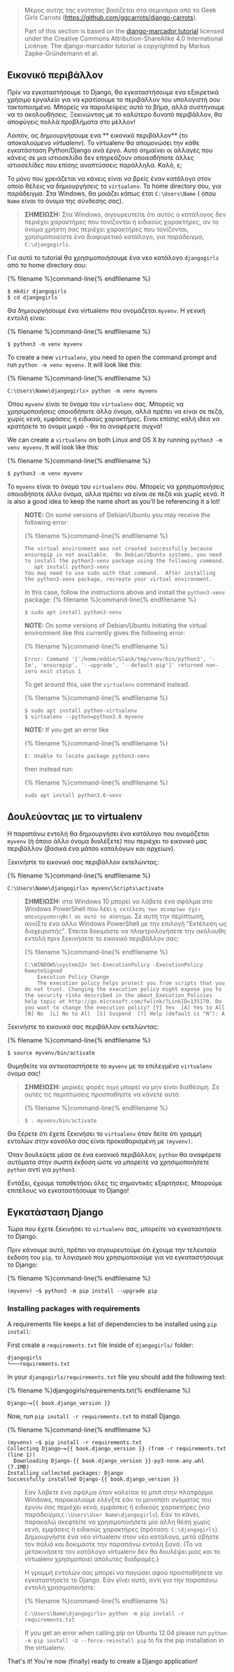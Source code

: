 > Μέρος αυτής της ενότητας βασίζεται στα σεμινάρια από τα Geek Girls Carrots (https://github.com/ggcarrots/django-carrots).
> 
> Part of this section is based on the [django-marcador tutorial](http://django-marcador.keimlink.de/) licensed under the Creative Commons Attribution-ShareAlike 4.0 International License. The django-marcador tutorial is copyrighted by Markus Zapke-Gründemann et al.

## Εικονικό περιβάλλον

Πρίν να εγκαταστήσουμε το Django, θα εγκαταστήσουμε ενα εξαιρετικά χρήσιμο εργαλείο για να κρατίσουμε το περιβάλλον του υπολογιστή σου τακτοποιημένο. Μπορείς να παραλείψεις αυτό το βήμα, αλλά συστήνουμε να το ακολουθήσεις. Ξεκινώντας με το καλύτερο δυνατό περιβάλλον, θα αποφύγεις πολλά προβλήματα στο μέλλον!

Λοιπόν, ας δημιουργήσουμε ενα ** εικονικό περιβάλλον** (το αποκαλούμενο *virtualenv*). Το virtualenv θα απομονώσει την κάθε εγκατάσταση Python/Django ανά έργο. Αυτό σημαίνει οι αλλαγές που κάνεις σε μια ιστιοσελίδα δεν επηρεάζουν οποιεσδήποτε άλλες ιστιοσελίδες που επίσης αναπτύσσεις παράλληλα. Καλό, ε;

Το μόνο που χρειάζεται να κάνεις είναι να βρείς έναν κατάλογο στον οποίο θέλεις να δημιουργήσεις το `virtualenv`. Το home directory σου, για παράδειγμα. Στα Windows, θα μοιάζει κάπως έτσι `C:\Users\Name` ( όπου `Name` είναι το όνομα της σύνδεσης σας).

> **ΣΗΜΕΙΩΣΗ:** Στα Windows, σιγουρευτείτε ότι αυτός ο κατάλογος δεν περιέχει χαρακτήρες που τονίζονται ή ειδικούς χαρακτήρες, αν το όνομα χρήστη σας περιέχει χαρακτήρες που τονίζονται, χρησιμοποιείστε ένα διαφορετικό κατάλογο, για παράδειγμα, `C:\djangogirls`.

Για αυτό το tutorial θα χρησιμοποιήσουμε ένα νεο κατάλογο `djangogirls` από το home directory σου:

{% filename %}command-line{% endfilename %}

    $ mkdir djangogirls
    $ cd djangogirls
    

Θα δημιουργήσουμε ένα virtualenv που ονομάζεται `myvenv`. Η γενική εντολή είναι:

{% filename %}command-line{% endfilename %}

    $ python3 -m venv myvenv
    

<!--sec data-title="Virtual environment: Windows" data-id="virtualenv_installation_windows"
data-collapse=true ces-->

To create a new `virtualenv`, you need to open the command prompt and run `python -m venv myvenv`. It will look like this:

{% filename %}command-line{% endfilename %}

    C:\Users\Name\djangogirls> python -m venv myvenv
    

Όπου `myvenv` είναι το όνομα του `virtualenv` σας. Μπορείς να χρησιμοποιήσεις οποιοδήποτε άλλο όνομα, αλλά πρέπει να είναι σε πεζά, χωρίς κενά, εμφάσεις ή ειδικούς χαρακτήρες. Είναι επίσης καλή ιδέα να κρατήσετε το όνομα μικρό - θα το αναφέρετε συχνά!

<!--endsec-->

<!--sec data-title="Virtual environment: Linux and OS X" data-id="virtualenv_installation_linuxosx"
data-collapse=true ces-->

We can create a `virtualenv` on both Linux and OS X by running `python3 -m venv myvenv`. It will look like this:

{% filename %}command-line{% endfilename %}

    $ python3 -m venv myvenv
    

Το `myvenv` είναι το όνομα του `virtualenv` σου. Μπορείς να χρησιμοποιήσεις οποιοδήποτε άλλο όνομα, αλλα πρέπει να είναι σε πεζά και χωρίς κενά. It is also a good idea to keep the name short as you'll be referencing it a lot!

> **NOTE:** On some versions of Debian/Ubuntu you may receive the following error:
> 
> {% filename %}command-line{% endfilename %}
> 
>     The virtual environment was not created successfully because ensurepip is not available.  On Debian/Ubuntu systems, you need to install the python3-venv package using the following command.
>        apt install python3-venv
>     You may need to use sudo with that command.  After installing the python3-venv package, recreate your virtual environment.
>     
> 
> In this case, follow the instructions above and install the `python3-venv` package: {% filename %}command-line{% endfilename %}
> 
>     $ sudo apt install python3-venv
>     
> 
> **NOTE:** On some versions of Debian/Ubuntu initiating the virtual environment like this currently gives the following error:
> 
> {% filename %}command-line{% endfilename %}
> 
>     Error: Command '['/home/eddie/Slask/tmp/venv/bin/python3', '-Im', 'ensurepip', '--upgrade', '--default-pip']' returned non-zero exit status 1
>     
> 
> To get around this, use the `virtualenv` command instead.
> 
> {% filename %}command-line{% endfilename %}
> 
>     $ sudo apt install python-virtualenv
>     $ virtualenv --python=python3.6 myvenv
>     
> 
> **NOTE:** If you get an error like
> 
> {% filename %}command-line{% endfilename %}
> 
>     E: Unable to locate package python3-venv
>     
> 
> then instead run:
> 
> {% filename %}command-line{% endfilename %}
> 
>     sudo apt install python3.6-venv
>     

<!--endsec-->

## Δουλεύοντας με το virtualenv

Η παραπάνω εντολή θα δημιουργήσει ένα κατάλογο που ονομάζεται `myvenv` (ή όποιο άλλο όνομα διαλέξετε) που περιέχει το εικονικό μας περιβάλλον (βασικά ένα μάτσο καταλόγων και αρχείων).

<!--sec data-title="Working with virtualenv: Windows" data-id="virtualenv_windows"
data-collapse=true ces-->

Ξεκινήστε το εικονικό σας περιβάλλον εκτελώντας:

{% filename %}command-line{% endfilename %}

    C:\Users\Name\djangogirls> myvenv\Scripts\activate
    

> **ΣΗΜΕΙΩΣΗ:** στα Windows 10 μπορεί να λάβετε ένα σφάλμα στο Windows PowerShell που λέει ` η εκτέλεση των σεναρίων έχει απενεργοποιηθεί σε αυτό το σύστημα `. Σε αυτή την περίπτωση, ανοίξτε ένα άλλο Windows PowerShell με την επιλογή "Εκτέλεση ως διαχειριστής". Έπειτα δοκιμάστε να πληκτρολογήσετε την ακόλουθη εντολή πριν ξεκινήσετε το εικονικό περιβάλλον σας:
> 
> {% filename %}command-line{% endfilename %}
> 
>     C:\WINDOWS\system32> Set-ExecutionPolicy -ExecutionPolicy RemoteSigned
>         Execution Policy Change
>         The execution policy helps protect you from scripts that you do not trust. Changing the execution policy might expose you to the security risks described in the about_Execution_Policies help topic at http://go.microsoft.com/fwlink/?LinkID=135170. Do you want to change the execution policy? [Y] Yes  [A] Yes to All  [N] No  [L] No to All  [S] Suspend  [?] Help (default is "N"): A
>     

<!--endsec-->

<!--sec data-title="Working with virtualenv: Linux and OS X" data-id="virtualenv_linuxosx"
data-collapse=true ces-->

Ξεκινήστε το εικονικό σας περιβάλλον εκτελώντας:

{% filename %}command-line{% endfilename %}

    $ source myvenv/bin/activate
    

Θυμηθείτε να αντικαταστήσετε το `myvenv` με το επιλεγμένο `virtualenv` όνομα σας!

> **ΣΗΜΕΙΩΣΗ:** μερικές φορές `πηγή` μπορεί να μην είναι διαθέσιμη. Σε αυτές τις περιπτώσεις προσπαθήστε να κάνετε αυτό:
> 
> {% filename %}command-line{% endfilename %}
> 
>     $ . myvenv/bin/activate
>     

<!--endsec-->

Θα ξέρετε ότι έχετε ξεκινήσει το `virtualenv` όταν δείτε ότι γραμμή εντολών στην κονσόλα σας είναι προκαθορισμένη με `(myvenv)`.

Όταν δουλεύετε μέσα σε ένα εικονικό περιβάλλον, `python` θα αναφέρετε αυτόματα στην σωστή έκδοση ώστε να μπορείτε να χρησιμοποιήσετε `python` αντί για `python3`.

Εντάξει, έχουμε τοποθετήσει όλες τις σημαντικές εξαρτήσεις. Μπορούμε επιτέλους να εγκαταστήσουμε το Django!

## Εγκατάσταση Django

Τώρα που έχετε ξεκινήσει το `virtualenv` σας, μπορείτε να εγκαταστήσετε το Django.

Πριν κάνουμε αυτό, πρέπει να σιγουρευτούμε ότι έχουμε την τελευταία έκδοση του `pip`, το λογισμικό που χρησιμοποιούμε για να εγκαταστήσουμε το Django:

{% filename %}command-line{% endfilename %}

    (myvenv) ~$ python3 -m pip install --upgrade pip
    

### Installing packages with requirements

A requirements file keeps a list of dependencies to be installed using `pip install`:

First create a `requirements.txt` file inside of `djangogirls/` folder:

    djangogirls
    └───requirements.txt
    

In your `djangogirls/requirements.txt` file you should add the following text:

{% filename %}djangogirls/requirements.txt{% endfilename %}

    Django~={{ book.django_version }}
    

Now, run `pip install -r requirements.txt` to install Django.

{% filename %}command-line{% endfilename %}

    (myvenv) ~$ pip install -r requirements.txt
    Collecting Django~={{ book.django_version }} (from -r requirements.txt (line 1))
      Downloading Django-{{ book.django_version }}-py3-none-any.whl (7.1MB)
    Installing collected packages: Django
    Successfully installed Django-{{ book.django_version }}
    

<!--sec data-title="Installing Django: Windows" data-id="django_err_windows"
data-collapse=true ces-->

> Εάν λάβετε ένα σφάλμα όταν καλείται το μπιπ στην πλατφόρμα Windows, παρακαλούμε ελέγξτε εάν το μονοπάτι ονόματος του έργου σας περιέχει κενά, εμφάσεις ή ειδικούς χαρακτήρες (για παράδειγμα,`C:\Users\User Name\djangogirls`). Εάν το κάνει, παρακαλώ σκεφτείτε να χρησιμοποιήσετε μία άλλη θέση χωρίς κενά, εμφάσεις ή ειδικούς χαρακτήρες (πρόταση: `C:\djangogirls`). Δημιουργήστε ένα νέο virtualenv στον νέο κατάλογο, μετά σβήστε τον παλιό και δοκιμάστε την παραπάνω εντολή ξανά. (Το να μετακινήσετε τον κατάλογο virtualenv δεν θα δουλέψει μιας και το virtualenv χρησιμοποιεί απόλυτες διαδρομές.)

<!--endsec-->

<!--sec data-title="Installing Django: Windows 8 and Windows 10" data-id="django_err_windows8and10"
data-collapse=true ces-->

> Η γραμμή εντολών σας μπορεί να παγώσει αφού προσπαθήσετε να εγκαταστήσετε το Django. Εάν γίνει αυτό, αντί για την παραπάνω εντολή χρησιμοποιήστε:
> 
> {% filename %}command-line{% endfilename %}
> 
>     C:\Users\Name\djangogirls> python -m pip install -r requirements.txt
>     

<!--endsec-->

<!--sec data-title="Installing Django: Linux" data-id="django_err_linux"
data-collapse=true ces-->

> If you get an error when calling pip on Ubuntu 12.04 please run `python -m pip install -U --force-reinstall pip` to fix the pip installation in the virtualenv.

<!--endsec-->

That's it! You're now (finally) ready to create a Django application!